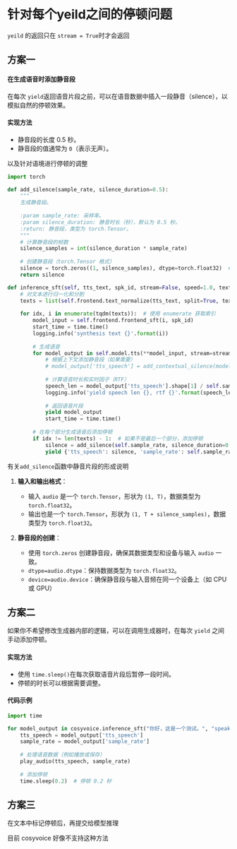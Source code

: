 # 针对每个yeild之间的停顿问题

​`yeild` ​的返回只在 `stream = True` ​时才会返回

## 方案一

#### **在生成语音时添加静音段**

在每次 `yield`​ 返回语音片段之前，可以在语音数据中插入一段静音（silence），以模拟自然的停顿效果。

#### **实现方法**

* 静音段的长度 0.5 秒。
* 静音段的值通常为 `0`​（表示无声）。

以及针对语境进行停顿的调整

```python
import torch

def add_silence(sample_rate, silence_duration=0.5):
    """
    生成静音段。
  
    :param sample_rate: 采样率。
    :param silence_duration: 静音时长（秒），默认为 0.5 秒。
    :return: 静音段，类型为 torch.Tensor。
    """
    # 计算静音段的帧数
    silence_samples = int(silence_duration * sample_rate)
  
    # 创建静音段（torch.Tensor 格式）
    silence = torch.zeros((1, silence_samples), dtype=torch.float32)  # 假设数据类型为 torch.float32
    return silence

def inference_sft(self, tts_text, spk_id, stream=False, speed=1.0, text_frontend=True):
    # 对文本进行归一化和分割
    texts = list(self.frontend.text_normalize(tts_text, split=True, text_frontend=text_frontend))  # 显式转换为列表
  
    for idx, i in enumerate(tqdm(texts)):  # 使用 enumerate 获取索引
        model_input = self.frontend.frontend_sft(i, spk_id)
        start_time = time.time()
        logging.info('synthesis text {}'.format(i))
      
        # 生成语音
        for model_output in self.model.tts(**model_input, stream=stream, speed=speed):
            # 根据上下文添加静音段（如果需要）
            # model_output['tts_speech'] = add_contextual_silence(model_output['tts_speech'], self.sample_rate, i)
          
            # 计算语音时长和实时因子（RTF）
            speech_len = model_output['tts_speech'].shape[1] / self.sample_rate
            logging.info('yield speech len {}, rtf {}'.format(speech_len, (time.time() - start_time) / speech_len))
          
            # 返回语音片段
            yield model_output
            start_time = time.time()
      
        # 在每个部分生成语音后添加停顿
        if idx != len(texts) - 1:  # 如果不是最后一个部分，添加停顿
            silence = add_silence(self.sample_rate, silence_duration=0.5)  # 0.5 秒静音
            yield {'tts_speech': silence, 'sample_rate': self.sample_rate}
```

有关`add_silence`​函数中静音片段的形成说明

1. **输入和输出格式**：

    * 输入 `audio`​ 是一个 `torch.Tensor`​，形状为 `(1, T)`​，数据类型为 `torch.float32`​。
    * 输出也是一个 `torch.Tensor`​，形状为 `(1, T + silence_samples)`​，数据类型为 `torch.float32`​。
2. **静音段的创建**：

    * 使用 `torch.zeros`​ 创建静音段，确保其数据类型和设备与输入 `audio`​ 一致。
    * ​`dtype=audio.dtype`​：保持数据类型为 `torch.float32`​。
    * ​`device=audio.device`​：确保静音段与输入音频在同一个设备上（如 CPU 或 GPU）

## 方案二

如果你不希望修改生成器内部的逻辑，可以在调用生成器时，在每次 `yield`​ 之间手动添加停顿。

#### **实现方法**

* 使用 `time.sleep()`​ 在每次获取语音片段后暂停一段时间。
* 停顿的时长可以根据需要调整。

#### **代码示例**

```python
import time

for model_output in cosyvoice.inference_sft("你好，这是一个测试。", "speaker_1", stream=True):
    tts_speech = model_output['tts_speech']
    sample_rate = model_output['sample_rate']
  
    # 处理语音数据（例如播放或保存）
    play_audio(tts_speech, sample_rate)
  
    # 添加停顿
    time.sleep(0.2)  # 停顿 0.2 秒
```

## 方案三

在文本中标记停顿后，再提交给模型推理

目前 cosyvoice 好像不支持这种方法

‍
